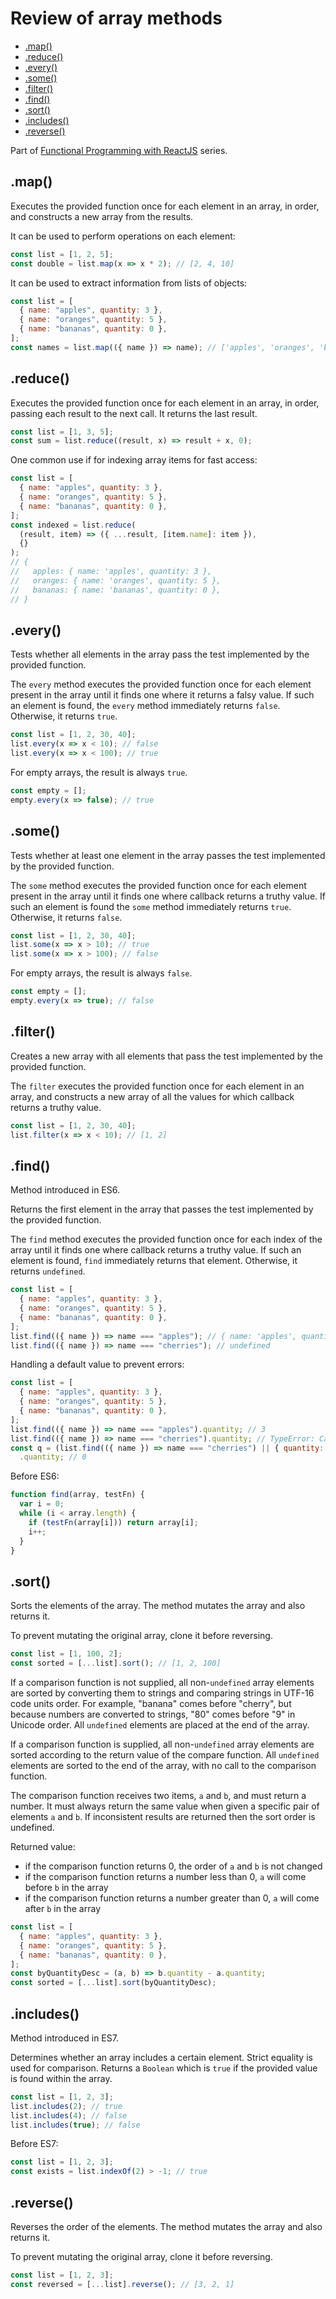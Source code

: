 # Review of array methods <!-- omit in toc -->

- [.map()](#map)
- [.reduce()](#reduce)
- [.every()](#every)
- [.some()](#some)
- [.filter()](#filter)
- [.find()](#find)
- [.sort()](#sort)
- [.includes()](#includes)
- [.reverse()](#reverse)

Part of [Functional Programming with ReactJS](./README.md) series.

## .map()

Executes the provided function once for each element in an array, in order, and constructs a new array from the results.

It can be used to perform operations on each element:

```js
const list = [1, 2, 5];
const double = list.map(x => x * 2); // [2, 4, 10]
```

It can be used to extract information from lists of objects:

```js
const list = [
  { name: "apples", quantity: 3 },
  { name: "oranges", quantity: 5 },
  { name: "bananas", quantity: 0 },
];
const names = list.map(({ name }) => name); // ['apples', 'oranges', 'bananas']
```

## .reduce()

Executes the provided function once for each element in an array, in order, passing each result to the next call. It returns the last result.

```js
const list = [1, 3, 5];
const sum = list.reduce((result, x) => result + x, 0);
```

One common use if for indexing array items for fast access:

```js
const list = [
  { name: "apples", quantity: 3 },
  { name: "oranges", quantity: 5 },
  { name: "bananas", quantity: 0 },
];
const indexed = list.reduce(
  (result, item) => ({ ...result, [item.name]: item }),
  {}
);
// {
//   apples: { name: 'apples', quantity: 3 },
//   oranges: { name: 'oranges', quantity: 5 },
//   bananas: { name: 'bananas', quantity: 0 },
// }
```

## .every()

Tests whether all elements in the array pass the test implemented by the provided function.

The `every` method executes the provided function once for each element present in the array until it finds one where it returns a falsy value.
If such an element is found, the `every` method immediately returns `false`. Otherwise, it returns `true`.

```js
const list = [1, 2, 30, 40];
list.every(x => x < 10); // false
list.every(x => x < 100); // true
```

For empty arrays, the result is always `true`.

```js
const empty = [];
empty.every(x => false); // true
```

## .some()

Tests whether at least one element in the array passes the test implemented by the provided function.

The `some` method executes the provided function once for each element present in the array until it finds one where callback returns a truthy value.
If such an element is found the `some` method immediately returns `true`.
Otherwise, it returns `false`.

```js
const list = [1, 2, 30, 40];
list.some(x => x > 10); // true
list.some(x => x > 100); // false
```

For empty arrays, the result is always `false`.

```js
const empty = [];
empty.every(x => true); // false
```

## .filter()

Creates a new array with all elements that pass the test implemented by the provided function.

The `filter` executes the provided function once for each element in an array, and constructs a new array of all the values for which callback returns a truthy value.

```js
const list = [1, 2, 30, 40];
list.filter(x => x < 10); // [1, 2]
```

## .find()

Method introduced in ES6.

Returns the first element in the array that passes the test implemented by the provided function.

The `find` method executes the provided function once for each index of the array until it finds one where callback returns a truthy value. If such an element is found, `find` immediately returns that element. Otherwise, it returns `undefined`.

```js
const list = [
  { name: "apples", quantity: 3 },
  { name: "oranges", quantity: 5 },
  { name: "bananas", quantity: 0 },
];
list.find(({ name }) => name === "apples"); // { name: 'apples', quantity: 3 }
list.find(({ name }) => name === "cherries"); // undefined
```

Handling a default value to prevent errors:

```js
const list = [
  { name: "apples", quantity: 3 },
  { name: "oranges", quantity: 5 },
  { name: "bananas", quantity: 0 },
];
list.find(({ name }) => name === "apples").quantity; // 3
list.find(({ name }) => name === "cherries").quantity; // TypeError: Cannot read property 'quantity' of undefined
const q = (list.find(({ name }) => name === "cherries") || { quantity: 0 })
  .quantity; // 0
```

Before ES6:

```js
function find(array, testFn) {
  var i = 0;
  while (i < array.length) {
    if (testFn(array[i])) return array[i];
    i++;
  }
}
```

## .sort()

Sorts the elements of the array.
The method mutates the array and also returns it.

To prevent mutating the original array, clone it before reversing.

```js
const list = [1, 100, 2];
const sorted = [...list].sort(); // [1, 2, 100]
```

If a comparison function is not supplied, all non-`undefined` array elements are sorted by converting them to strings and comparing strings in UTF-16 code units order.
For example, "banana" comes before "cherry", but because numbers are converted to strings, "80" comes before "9" in Unicode order.
All `undefined` elements are placed at the end of the array.

If a comparison function is supplied, all non-`undefined` array elements are sorted according to the return value of the compare function.
All `undefined` elements are sorted to the end of the array, with no call to the comparison function.

The comparison function receives two items, `a` and `b`, and must return a number.
It must always return the same value when given a specific pair of elements `a` and `b`. If inconsistent results are returned then the sort order is undefined.

Returned value:

- if the comparison function returns 0, the order of `a` and `b` is not changed
- if the comparison function returns a number less than 0, `a` will come before `b` in the array
- if the comparison function returns a number greater than 0, `a` will come after `b` in the array

```js
const list = [
  { name: "apples", quantity: 3 },
  { name: "oranges", quantity: 5 },
  { name: "bananas", quantity: 0 },
];
const byQuantityDesc = (a, b) => b.quantity - a.quantity;
const sorted = [...list].sort(byQuantityDesc);
```

## .includes()

Method introduced in ES7.

Determines whether an array includes a certain element.
Strict equality is used for comparison.
Returns a `Boolean` which is `true` if the provided value is found within the array.

```js
const list = [1, 2, 3];
list.includes(2); // true
list.includes(4); // false
list.includes(true); // false
```

Before ES7:

```js
const list = [1, 2, 3];
const exists = list.indexOf(2) > -1; // true
```

## .reverse()

Reverses the order of the elements.
The method mutates the array and also returns it.

To prevent mutating the original array, clone it before reversing.

```js
const list = [1, 2, 3];
const reversed = [...list].reverse(); // [3, 2, 1]
```
